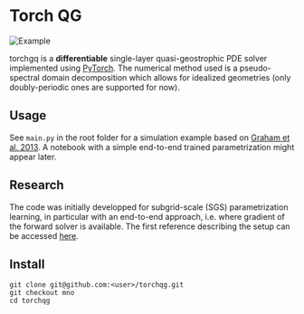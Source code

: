 Torch QG
=== 

![Example](https://github.com/hrkz/torchqg/blob/master/media/geo_dns.png)

torchgq is a **differentiable** single-layer quasi-geostrophic PDE solver implemented using [PyTorch](https://pytorch.org/). The numerical method used is a pseudo-spectral domain decomposition which allows for idealized geometries (only doubly-periodic ones are supported for now). 

## Usage

See `main.py` in the root folder for a simulation example based on [Graham et al. 2013](https://doi.org/10.1016/j.ocemod.2013.01.004). A notebook with a simple end-to-end trained parametrization might appear later.

## Research

The code was initially developped for subgrid-scale (SGS) parametrization learning, in particular with an end-to-end approach, i.e. where gradient of the forward solver is available. The first reference describing the setup can be accessed [here](https://arxiv.org/pdf/2111.06841.pdf).


## Install
```
git clone git@github.com:<user>/torchqg.git
git checkout mno
cd torchqg

```
